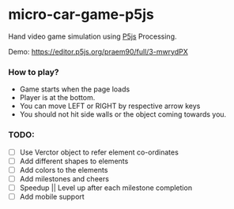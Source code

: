 # micro-car-game-p5js
Hand video game simulation using [P5js](https://editor.p5js.org/) Processing. 

Demo: https://editor.p5js.org/praem90/full/3-mwrydPX

### How to play?
 - Game starts when the page loads
 - Player is at the bottom.
 - You can move LEFT or RIGHT by respective arrow keys
 - You should not hit side walls or the object coming towards you.

### TODO:
- [ ] Use Verctor object to refer element co-ordinates
- [ ] Add different shapes to elements
- [ ] Add colors to the elements
- [ ] Add milestones and cheers
- [ ] Speedup || Level up after each milestone completion
- [ ] Add mobile support
